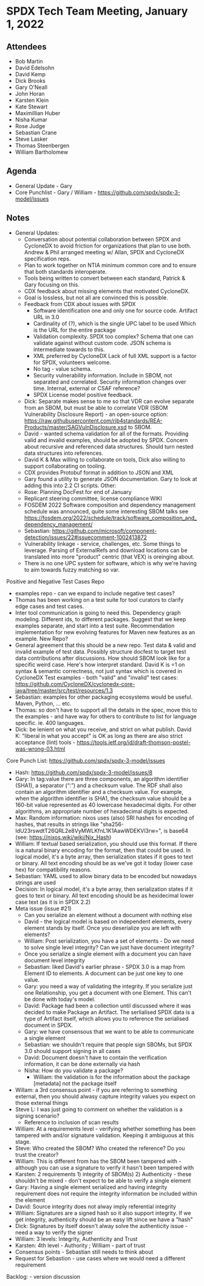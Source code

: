# SPDX Tech Team Meeting, January 1, 2022

## Attendees

* Bob Martin
* David Edelsohn
* David Kemp
* Dick Brooks
* Gary O'Neall
* John Horan
* Karsten Klein
* Kate Stewart
* Maximillian Huber
* Nisha Kumar
* Rose Judge
* Sebastian Crane
* Steve Lasker
* Thomas Steenbergen
* William Bartholomew
    
## Agenda
- General Update - Gary
- Core Punchlist - Gary / William - https://github.com/spdx/spdx-3-model/issues

## Notes

- General Updates:
    - Conversation about potential collaboration between SPDX and CycloneDX to avoid friction for organizations that plan to use both.  Andrew & Phil arranged meeting w/ Allan, SPDX and CycloneDX specification reps. 
    - Plan to work together on NTIA minimum common core and to ensure that both standards interoperate.  
    - Tools being written to convert between each standard,  Patrick & Gary focusing on this. 
    - CDX feedback about missing elements that motivated CycloneDX.
    - Goal is lossless, but not all are convinced this is possible. 
    - Feedback from CDX about issues with SPDX
       - Software identification one and only one for source code. Artifact URL in 3.0
       - Cardinality of (?), which is the single UPC label to be used Which is the URL for the entire package
       - Validation complexity. SPDX too complex?  Schema that one can validate against without custom code.   JSON schema is intermediate towards to this. 
       - XML preferred by CycloneDX   Lack of full XML support is a factor for SPDX,  volunteers welcome. 
       - No tag - value schema.
       - Security vulnerability information. Include in SBOM, not separated and correlated.  Security information changes over time.  Internal, external or CSAF reference?
      - SPDX License model positive feedback.
    - Dick: Separate makes sense to me so that VDR can evolve separate from an SBOM, but must be able to correlate VDR (SBOM Vulnerability Disclosure Report) - an open-source option: https://raw.githubusercontent.com/rjb4standards/REA-Products/master/SAGVulnDisclosure.xsd to SBOM.
    - David - wanted schema validation for all of the formats.   Providing valid and invalid examples, should be adopted by SPDX.    Concern about recursive and  referenced data structures.    Should turn nested data structures into references. 
    - David K & Max willing to collaborate on tools,   Dick also willing to support collaborating on tooling. 
    - CDX provides Protobuf format in addition to JSON and XML
    - Gary found a utility to generate JSON documentation.   Gary to look at adding this into 2.2 CI scripts. 
Other: 
    - Rose: Planning DocFest for end of January
    - Replicant steering committee,  license compliance WIKI 
    - FOSDEM 2022 Software composition and dependency management schedule was announced, quite some interesting SBOM talks see https://fosdem.org/2022/schedule/track/software_composition_and_dependency_management/
    - Sebastian:  https://github.com/microsoft/component-detection/issues/22#issuecomment-1002413872
    - Vulnerability linkage - service, challenges, etc.   Some things to leverage.  Parsing of ExternalRefs and download locations can be translated into more "product" centric (that VEX) is oreinging about. 
    - There is no one UPC system for software, which is why we're having to aim towards fuzzy matching so var. 
    
Positive and Negative Test Cases Repo
- examples repo - can we expand to include negative test cases?
- Thomas has been working on a test suite for tool curators to clarify edge cases and test cases. 
- Inter tool communication is going to need this.   Dependency graph modeling.   Different ids, to different packages.   Suggest that we keep examples separate, and start into a test suite.   Recommendation implementation for new evolving features for Maven new features as an example.   New Repo?  
- General agreement that this should be a new repo.    Test data & valid and invalid example of test data.   Possibly structure docfest to target test data contributions after discussions.    How should SBOM look like for a specific weird case.   Here's how interpret standard.   David K is =1 on syntax & semantic correctness, not just syntax which is covered in CycloneDX Test examples - both "valid" and "invalid" test cases:  https://github.com/CycloneDX/cyclonedx-core-java/tree/master/src/test/resources/1.3
- Sebastian: examples for other packaging ecosystems would be useful.  Maven, Python, ... etc. 
- Thomas: so don't have to support all the details in the spec, move this to the examples - and have way for others to contribute to list for language specific.   ie. 400 languages. 
- Dick: be lenient on what you receive, and strict on what publish. David K: "liberal in what you accept" is OK as long as there are also strict acceptance (lint) tools - https://tools.ietf.org/id/draft-thomson-postel-was-wrong-03.html

Core Punch List:  https://github.com/spdx/spdx-3-model/issues
  - Hash: https://github.com/spdx/spdx-3-model/issues/8
  - Gary:  In tag:value there are three components, an algorithm identifier (SHA1), a separator (“:”) and a checksum value. The RDF shall also contain an algorithm identifier and a checksum value. For example, when the algorithm identifier is SHA1, the checksum value should be a 160-bit value represented as 40 lowercase hexadecimal digits. For other algorithms, an appropriate number of hexadecimal digits is expected.
  - Max: Random information: nixos uses (also) SRI hashes for encoding of hashes, that results in strings like "sha256-IdU23rswdtT26QRL2e8VyMWLKfnL1K1AawWDEKVl3rw=", is base64 (see: https://nixos.wiki/wiki/Nix_Hash)
  - William:  If textual based serialization,  you should use this format.   If there is a natural binary encoding for the format, then that could be used.   In logical model,  it's a byte array, then serialization states if it goes to text or binary.   All text encoding should be as we've got it today (lower case hex) for compatibility reasons. 
  - Sebastian:  YAML used to allow binary data to be encoded but nowadays strings are used
  - Decision: In logical model,  it's a byte array, then serialization states if it goes to text or binary.   All text encoding should be as hexidecimal lower case text (as it is in SPDX 2.2)
  - Meta issue (issue #21)
    - Can you serialize an element without a document with nothing else
    - David - the logical model is based on independent elements, every element stands by itself.  Once you deserialize you are left with elements? 
    - William: Post serialization, you have a set of elements - Do we need to solve single level integrity?  Can we just have document integrity?
    - Once you serialize a single element with a document you can have document level integrity
    - Sebastian: liked David's earlier phrase - SPDX 3.0 is a map from Element ID to elements. A document can be just one key to one value.
    - Gary: you need a way of validating the integrity. If you serialize just one Relationship, you get a document with one Element. This can't be done with today's model.
    - David: Package had been a collection until discussed where it was decided to make Package an Artifact. The serlialised SPDX data is a type of Artifact itself, which allows you to reference the serialised document in SPDX.
    - Gary: we have consensous that we want to be able to communicate a single element
    - Sebastian: we shouldn't require that people sign SBOMs, but SPDX 3.0 should support signing in all cases
    - David: Document doesn't have to contain the verification information, it can be done externally via hash
    - Nisha: How do you validate a package?
      - William: the validation is for the information about the package [metadata] not the package itself
  - Willam: a 3rd consensus point - if you are referring to something external, then you should alwasy capture integrity values you expect on those external things
  - Steve L: I was just going to comment on whether the validation is a signing scenario?
    - Reference to inclusion of scan results 
  - William: At a requirements level - verifying whether something has been tampered with and/or signature validation.  Keeping it ambiguous at this stage.
  - Steve: Who created the SBOM?  Who created the reference?  Do you trust the creator?
  - William: This is different from has the SBOM been tampered with - although you can use a signature to verify it hasn't been tampered with
  - Karsten: 2 requirements 1) integrity of SBOM(s) 2) Authenticity - these shouldn't be mixed - don't expect to be able to verify a single element
  - Gary: Having a single element serialized and having integrity requirement does not require the integrity information be included within the element
  - David: Source integrity does not alway imply referential integrity
  - William: Signatures are a signed hash so it also support integrity.  If we get integrity, authenticity should be an easy lift since we have a "hash"
  - Dick: Signatures by itself doesn't alway solve the authenticity issue - need a way to verify the signer
  - William: 3 levels: Integrity, Authenticity and Trust
  - Karsten: 4th level - Authority ; William - part of trust
  - Consensus points - Sebastian still needs to think about
  - Request for Sebastion - use cases where we would need a different requirement

Backlog:
    - version discussion 
